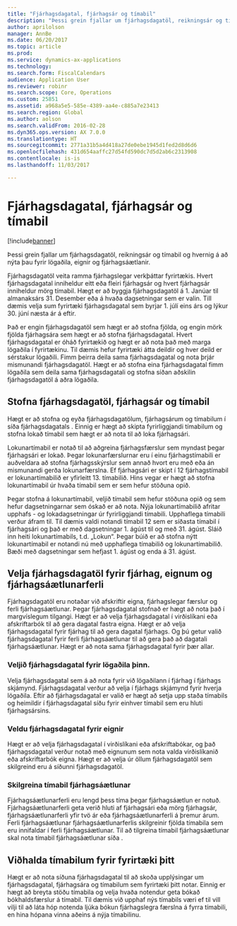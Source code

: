 ```yaml
---
title: "Fjárhagsdagatal, fjárhagsár og tímabil"
description: "Þessi grein fjallar um fjárhagsdagatöl, reikningsár og tímabil og hvernig á að nýta þau fyrir lögaðila, eignir og fjárhagsáætlanir."
author: aprilolson
manager: AnnBe
ms.date: 06/20/2017
ms.topic: article
ms.prod: 
ms.service: dynamics-ax-applications
ms.technology: 
ms.search.form: FiscalCalendars
audience: Application User
ms.reviewer: robinr
ms.search.scope: Core, Operations
ms.custom: 25851
ms.assetid: a968a5e5-585e-4389-aa4e-c885a7e23413
ms.search.region: Global
ms.author: aolson
ms.search.validFrom: 2016-02-28
ms.dyn365.ops.version: AX 7.0.0
ms.translationtype: HT
ms.sourcegitcommit: 2771a31b5a4d418a27de0ebe1945d1fed2d8d6d6
ms.openlocfilehash: 431d654aaffc27d54fd590dc7d5d2ab6c2313908
ms.contentlocale: is-is
ms.lasthandoff: 11/03/2017

---
```


# <a name="fiscal-calendars-fiscal-years-and-periods"></a>Fjárhagsdagatal, fjárhagsár og tímabil

[!include[banner](../includes/banner.md)]


Þessi grein fjallar um fjárhagsdagatöl, reikningsár og tímabil og hvernig á að nýta þau fyrir lögaðila, eignir og fjárhagsáætlanir.

Fjárhagsdagatöl veita ramma fjárhagslegar verkþáttar fyrirtækis. Hvert fjárhagsdagatal inniheldur eitt eða fleiri fjárhagsár og hvert fjárhagsár inniheldur mörg tímabil. Hægt er að byggja fjárhagsdagatöl á 1. Janúar til almanaksárs 31. Desember eða á hvaða dagsetningar sem er valin. Till dæmis velja sum fyrirtæki fjárhagsdagatal sem byrjar 1. júlí eins árs og lýkur 30. júní næsta ár á eftir. 

Það er engin fjárhagsdagatöl sem hægt er að stofna fjölda, og engin mörk fjölda fjárhagsára sem hægt er að stofna fjárhagsdagatal. Hvert fjárhagsdagatal er óháð fyrirtækið og hægt er að nota það með marga lögaðila í fyrirtækinu. Til dæmis hefur fyrirtæki átta deildir og hver deild er sérstakur lögaðili. Fimm þeirra deila sama fjárhagsdagatal og nota þrjár mismunandi fjárhagsdagatöl. Hægt er að stofna eina fjárhagsdagatal fimm lögaðila sem deila sama fjárhagsdagatali og stofna síðan aðskilin fjárhagsdagatöl á aðra lögaðila.

## <a name="create-fiscal-calendars-fiscal-years-and-periods"></a>Stofna fjárhagsdagatöl, fjárhagsár og tímabil
Hægt er að stofna og eyða fjárhagsdagatölum, fjárhagsárum og tímabilum í síða fjárhagsdagatals . Einnig er hægt að skipta fyrirliggjandi tímabilum og stofna lokað tímabil sem hægt er að nota til að loka fjárhagsári. 

Lokunartímabil er notað til að aðgreina fjárhagsfærslur sem myndast þegar fjárhagsári er lokað. Þegar lokunarfærslurnar eru í einu fjárhagstímabili er auðveldara að stofna fjárhagsskýrslur sem annað hvort eru með eða án mismunandi gerða lokunarfærslna. Ef fjárhagsári er skipt í 12 fjárhagstímabil er lokunartímabilið er yfirleitt 13. tímabilið. Hins vegar er hægt að stofna lokunartímabil úr hvaða tímabil sem er sem hefur stöðuna opið. 

Þegar stofna á lokunartímabil, veljið tímabil sem hefur stöðuna opið og sem hefur dagsetningarnar sem óskað er að nota. Nýja lokunartímabilið afritar upphafs - og lokadagsetningar úr fyrirliggjandi tímabili. Upphaflega tímabili verður áfram til. Til dæmis valdi notandi tímabil 12 sem er síðasta tímabil í fjárhagsári og það er með dagsetningar 1. ágúst til og með 31. ágúst. Sláið inn heiti lokunartímabils, t.d. „Lokun“. Þegar búið er að stofna nýtt lokunartímabil er notandi nú með upphaflega tímabilið og lokunartímabilið. Bæði með dagsetningar sem hefjast 1. ágúst og enda á 31. ágúst.

## <a name="select-fiscal-calendars-for-ledgers-fixed-assets-and-budget-cycles"></a>Velja fjárhagsdagatöl fyrir fjárhag, eignum og fjárhagsáætlunarferli
Fjárhagsdagatöl eru notaðar við afskriftir eigna, fjárhagslegar færslur og ferli fjárhagsáætlunar. Þegar fjárhagsdagatal stofnað er hægt að nota það í margvíslegum tilgangi. Hægt er að velja fjárhagsdagatal í virðislíkani eða afskriftarbók til að gera dagatal fastra eigna. Hægt er að velja fjárhagsdagatal fyrir fjárhag til að gera dagatal fjárhags. Og þú getur valið fjárhagsdagatal fyrir ferli fjárhagsáætlunar til að gera það að dagatali fjárhagsáætlunar. Hægt er að nota sama fjárhagsdagatal fyrir þær allar.

### <a name="select-a-fiscal-calendar-for-your-legal-entity"></a>Veljið fjárhagsdagatal fyrir lögaðila þinn.

Velja fjárhagsdagatal sem á að nota fyrir við lögaðilann í fjárhag í fjárhags skjámynd. Fjárhagsdagatal verður að velja í fjárhags skjámynd fyrir hverja lögaðila. Eftir að fjárhagsdagatal er valið er hægt að setja upp staða tímabils og heimildir í fjárhagsdagatal síðu fyrir einhver tímabil sem eru hluti fjárhagsársins.

### <a name="select-a-fiscal-calendar-for-fixed-assets"></a>Veldu fjárhagsdagatal fyrir eignir

Hægt er að velja fjárhagsdagatal í virðislíkani eða afskriftabókar, og það fjárhagsdagatal verður notað með eignunum sem nota valda virðislíkanið eða afskriftarbók eigna. Hægt er að velja úr öllum fjárhagsdagatöl sem skilgreind eru á síðunni fjárhagsdagatöl.

### <a name="define-budget-cycle-time-spans"></a>Skilgreina tímabil fjárhagsáætlunar

Fjárhagsáætlunarferli eru lengd þess tíma þegar fjárhagsáætlun er notuð. Fjárhagsáætlunarferli geta verið hluti af fjárhagsári eða mörg fjárhagsár, fjárhagsáætlunarferli yfir tvö ár eða fjárhagsáætlunarferli á þremur árum. Ferli fjárhagsáætlunar fjárhagsáætlunarferlis skilgreinir fjölda tímabila sem eru innifaldar í ferli fjárhagsáætlunar. Til að tilgreina tímabil fjárhagsáætlunar skal nota tímabil fjárhagsáætlunar síða .

## <a name="maintain-periods-for-your-organization"></a>Viðhalda tímabilum fyrir fyrirtæki þitt
Hægt er að nota síðuna fjárhagsdagatal til að skoða upplýsingar um fjárhagsdagatal, fjárhagsára og tímabilum sem fyrirtæki þitt notar. Einnig er hægt að breyta stöðu tímabila og velja hvaða notendur geta bókað bókhaldsfærslur á tímabil. Til dæmis við upphaf nýs tímabils væri ef til vill vilji til að láta hóp notenda ljúka bókun fjárhagslegra færslna á fyrra tímabili, en hina hópana vinna aðeins á nýja tímabilinu.







